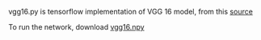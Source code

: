 vgg16.py is tensorflow implementation of VGG 16 model, from this [source](https://github.com/machrisaa/tensorflow-vgg/)

To run the network, download [vgg16.npy](https://mega.nz/#!YU1FWJrA!O1ywiCS2IiOlUCtCpI6HTJOMrneN-Qdv3ywQP5poecM)